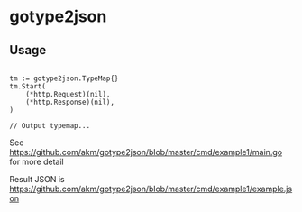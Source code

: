 # gotype2json

## Usage

```golang

tm := gotype2json.TypeMap{}
tm.Start(
	(*http.Request)(nil),
	(*http.Response)(nil),
)

// Output typemap...
```

See https://github.com/akm/gotype2json/blob/master/cmd/example1/main.go for more detail

Result JSON is https://github.com/akm/gotype2json/blob/master/cmd/example1/example.json
